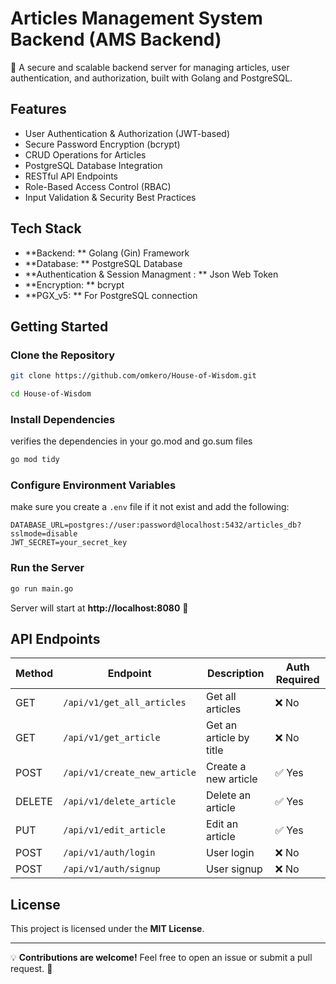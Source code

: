 # Articles Management System Backend (AMS Backend)

🚀 A secure and scalable backend server for managing articles, user authentication, and authorization, built with Golang and PostgreSQL.

## Features
- User Authentication & Authorization (JWT-based)
- Secure Password Encryption (bcrypt)
- CRUD Operations for Articles
- PostgreSQL Database Integration
- RESTful API Endpoints
- Role-Based Access Control (RBAC)
- Input Validation & Security Best Practices

## Tech Stack
- **Backend: ** Golang (Gin) Framework
- **Database: ** PostgreSQL Database
- **Authentication & Session Managment : ** Json Web Token
- **Encryption: ** bcrypt
- **PGX_v5: ** For PostgreSQL connection

## Getting Started

### Clone the Repository
```bash
git clone https://github.com/omkero/House-of-Wisdom.git

cd House-of-Wisdom
```

### Install Dependencies
verifies the dependencies in your go.mod and go.sum files
```bash
go mod tidy
```

### Configure Environment Variables
make sure you create a `.env` file if it not exist and add the following:
```
DATABASE_URL=postgres://user:password@localhost:5432/articles_db?sslmode=disable
JWT_SECRET=your_secret_key
```

### Run the Server
```bash
go run main.go
```
Server will start at **http://localhost:8080** 🚀

## API Endpoints

| Method | Endpoint                  | Description           | Auth Required |
|--------|---------------------------|----------------------|--------------|
| GET    | `/api/v1/get_all_articles` | Get all articles     | ❌ No  |
| GET    | `/api/v1/get_article`      | Get an article by title | ❌ No  |
| POST   | `/api/v1/create_new_article` | Create a new article | ✅ Yes |
| DELETE | `/api/v1/delete_article`   | Delete an article   | ✅ Yes |
| PUT    | `/api/v1/edit_article`     | Edit an article     | ✅ Yes |
| POST   | `/api/v1/auth/login`       | User login          | ❌ No  |
| POST   | `/api/v1/auth/signup`      | User signup         | ❌ No  |

## License
This project is licensed under the **MIT License**.

---

💡 **Contributions are welcome!** Feel free to open an issue or submit a pull request. 🚀

